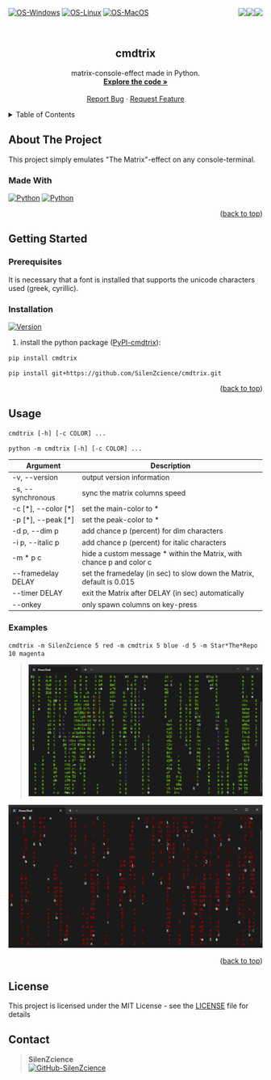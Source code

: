 <div id="top"></div>

<p>
   <a href="https://pepy.tech/project/cmdtrix/" alt="Downloads">
      <img src="https://static.pepy.tech/personalized-badge/cmdtrix?period=total&units=international_system&left_color=grey&right_color=blue&left_text=Downloads" align="right">
   </a>
   <a href="https://pypi.org/project/cmdtrix/" alt="Visitors">
      <img src="https://visitor-badge.laobi.icu/badge?page_id=SilenZcience.cmdtrix&right_color=orange" align="right">
   </a>
   <a href="https://github.com/SilenZcience/cmdtrix/tree/main/cmdtrix/" alt="CodeSize">
      <img src="https://img.shields.io/github/languages/code-size/SilenZcience/cmdtrix?color=purple" align="right">
   </a>
</p>

[![OS-Windows]][OS-Windows]
[![OS-Linux]][OS-Linux]
[![OS-MacOS]][OS-MacOS]

<br/>
<div align="center">
<h2 align="center">cmdtrix</h2>
   <p align="center">
      matrix-console-effect made in Python.
      <br/>
      <a href="https://github.com/SilenZcience/cmdtrix/blob/main/cmdtrix/main.py">
         <strong>Explore the code »</strong>
      </a>
      <br/>
      <br/>
      <a href="https://github.com/SilenZcience/cmdtrix/issues">Report Bug</a>
      ·
      <a href="https://github.com/SilenZcience/cmdtrix/issues">Request Feature</a>
   </p>
</div>


<details>
   <summary>Table of Contents</summary>
   <ol>
      <li>
         <a href="#about-the-project">About The Project</a>
         <ul>
            <li><a href="#made-with">Made With</a></li>
         </ul>
      </li>
      <li>
         <a href="#getting-started">Getting Started</a>
         <ul>
            <li><a href="#prerequisites">Prerequisites</a></li>
            <li><a href="#installation">Installation</a></li>
         </ul>
      </li>
      <li><a href="#usage">Usage</a>
         <ul>
         <li><a href="#examples">Examples</a></li>
         </ul>
      </li>
      <li><a href="#license">License</a></li>
      <li><a href="#contact">Contact</a></li>
   </ol>
</details>

## About The Project

This project simply emulates "The Matrix"-effect on any console-terminal.

### Made With
[![Python][MadeWith-Python]](https://www.python.org/)
[![Python][Python-Version]](https://www.python.org/)

<p align="right">(<a href="#top">back to top</a>)</p>

## Getting Started

### Prerequisites

It is necessary that a font is installed that supports the unicode characters used (greek, cyrillic).

### Installation
[![Version][CurrentVersion]](https://pypi.org/project/cmdtrix/)

1. install the python package ([PyPI-cmdtrix](https://pypi.org/project/cmdtrix/)):
```console
pip install cmdtrix
```
```console
pip install git+https://github.com/SilenZcience/cmdtrix.git
```
<p align="right">(<a href="#top">back to top</a>)</p>

## Usage

```console
cmdtrix [-h] [-c COLOR] ...
```
```console
python -m cmdtrix [-h] [-c COLOR] ...
```

| Argument               | Description                                                          |
|------------------------|----------------------------------------------------------------------|
| -v, --version          | output version information                                           |
| -s, --synchronous      | sync the matrix columns speed                                        |
| -c [\*], --color [\*]  | set the main-color to *                                              |
| -p [\*], --peak [\*]   | set the peak-color to *                                              |
| -d p, --dim p          | add chance p (percent) for dim characters                            |
| -i p, --italic p       | add chance p (percent) for italic characters                         |
| -m * p c               | hide a custom message * within the Matrix, with chance p and color c |
| --framedelay DELAY     | set the framedelay (in sec) to slow down the Matrix, default is 0.015|
| --timer DELAY          | exit the Matrix after DELAY (in sec) automatically                   |
| --onkey                | only spawn columns on key-press                                      |

### Examples

```console
cmdtrix -m SilenZcience 5 red -m cmdtrix 5 blue -d 5 -m Star*The*Repo 10 magenta
```
> ![Example0](https://raw.githubusercontent.com/SilenZcience/cmdtrix/main/img/cmdtrix.gif "example0")

<!-- ![Example1](https://raw.githubusercontent.com/SilenZcience/cmdtrix/main/img/example1.gif "example1") -->

![Example2](https://raw.githubusercontent.com/SilenZcience/cmdtrix/main/img/example2.gif "example2")

<p align="right">(<a href="#top">back to top</a>)</p>

## License

This project is licensed under the MIT License - see the [LICENSE](https://github.com/SilenZcience/cmdtrix/blob/main/LICENSE) file for details

## Contact

> **SilenZcience** <br/>
[![GitHub-SilenZcience][GitHub-SilenZcience]](https://github.com/SilenZcience)

[OS-Windows]: https://img.shields.io/badge/os-windows-green
[OS-Linux]: https://img.shields.io/badge/os-linux-green
[OS-MacOS]: https://img.shields.io/badge/os-macOS-green

[MadeWith-Python]: https://img.shields.io/badge/Made%20with-Python-brightgreen
[Python-Version]: https://img.shields.io/badge/python-3.7%20%7C%203.8%20%7C%203.9%20%7C%203.10%20%7C%203.11-blue

[CurrentVersion]: https://img.shields.io/pypi/v/cmdtrix.svg

[GitHub-SilenZcience]: https://img.shields.io/badge/GitHub-SilenZcience-orange
